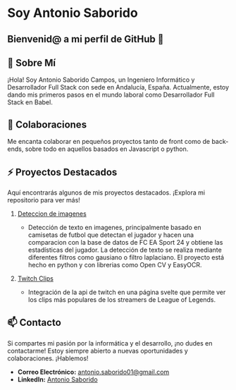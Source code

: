 # Soy Antonio Saborido
## Bienvenid@ a mi perfil de GitHub 👋


## 💬 Sobre Mí
¡Hola! Soy Antonio Saborido Campos, un Ingeniero Informático y Desarrollador Full Stack con sede en Andalucía, España. Actualmente, estoy dando mis primeros pasos en el mundo laboral como Desarrollador Full Stack en Babel.

## 👯 Colaboraciones
Me encanta colaborar en pequeños proyectos tanto de front como de back-ends, sobre todo en aquellos basados en Javascript o python.

## ⚡ Proyectos Destacados
Aquí encontrarás algunos de mis proyectos destacados. ¡Explora mi repositorio para ver más!

1. [Deteccion de imagenes](https://github.com/Antoniiosc7/TShirtDetection)
   - Detección de texto en imagenes, principalmente basado en camisetas de futbol que detectan el jugador y hacen una comparacion con la base de datos de FC EA Sport 24 y obtiene las estadísticas del jugador. La detección de texto se realiza mediante diferentes filtros como gausiano o filtro laplaciano. El proyecto está hecho en python y con librerias como Open CV y EasyOCR.

2. [Twitch Clips](https://github.com/Antoniiosc7/TwitchClips)
   - Integración de la api de twitch en una página svelte que permite ver los clips más populares de los streamers de League of Legends.

## 📫 Contacto
Si compartes mi pasión por la informática y el desarrollo, ¡no dudes en contactarme! Estoy siempre abierto a nuevas oportunidades y colaboraciones. ¡Hablemos!
- **Correo Electrónico:** [antonio.saborido01@gmail.com](mailto:antonio.saborido01@gmail.com)
- **LinkedIn:** [Antonio Saborido](https://www.linkedin.com/in/antonio-saborido/)

